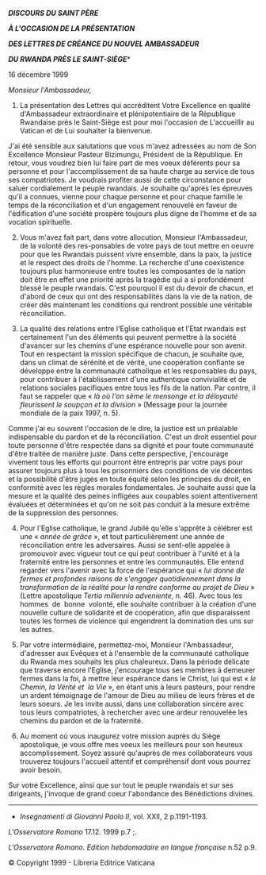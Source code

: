 ***DISCOURS DU SAINT PÈRE***

***À L'OCCASION DE LA PRÉSENTATION***

***DES LETTRES DE CRÉANCE DU NOUVEL AMBASSADEUR***

***DU RWANDA PRÈS LE SAINT-SIÈGE****

16 décembre 1999

*Monsieur l'Ambassadeur,*

1. La présentation des Lettres qui accréditent Votre Excellence en qualité d'Ambassadeur extraordinaire et plénipotentiaire de la République Rwandaise près le Saint-Siège est pour moi l'occasion de L'accueillir au Vatican et de Lui souhaiter la bienvenue.

J'ai été sensible aux salutations que vous m'avez adressées au nom de Son Excellence Monsieur Pasteur Bizimungu, Président de la République. En retour, vous voudrez bien lui faire part de mes voeux déférents pour sa personne et pour l'accomplissement de sa haute charge au service de tous ses compatriotes. Je voudrais profiter aussi de cette circonstance pour saluer cordialement le peuple rwandais. Je souhaite qu'après les épreuves qu'il a connues, vienne pour chaque personne et pour chaque famille le temps de la réconciliation et d'un engagement renouvelé en faveur de l'édification d'une société prospère toujours plus digne de l'homme et de sa vocation spirituelle.

2. Vous m'avez fait part, dans votre allocution, Monsieur l'Ambassadeur, de la volonté des res-ponsables de votre pays de tout mettre en oeuvre pour que les Rwandais puissent vivre ensemble, dans la paix, la justice et le respect des droits de l'homme. La recherche d'une coexistence toujours plus harmonieuse entre toutes les composantes de la nation doit être en effet une priorité après la tragédie qui a si profondément blessé le peuple rwandais. C'est pourquoi il est du devoir de chacun, et d'abord de ceux qui ont des responsabilités dans la vie de la nation, de créer dès maintenant les conditions qui rendront possible une véritable réconciliation.

3. La qualité des relations entre l'Eglise catholique et l'Etat rwandais est certainement l'un des éléments qui peuvent permettre à la société d'avancer sur les chemins d'une espérance nouvelle pour son avenir. Tout en respectant la mission spécifique de chacun, je souhaite que, dans un climat de sérénité et de vérité, une coopération confiante se développe entre la communauté catholique et les responsables du pays, pour contribuer à l'établissement d'une authentique convivialité et de relations sociales pacifiques entre tous les fils de la nation. Par contre, il faut se rappeler que « *là où l'on sème le mensonge et la déloyauté fleurissent le soupçon et la division* » (Message pour la journée mondiale de la paix 1997, n. 5).

Comme j'ai eu souvent l'occasion de le dire, la justice est un préalable indispensable du pardon et de la réconciliation. C'est un droit essentiel pour toute personne d'être respectée dans sa dignité et pour toute communauté d'être traitée de manière juste. Dans cette perspective, j'encourage vivement tous les efforts qui pourront être entrepris par votre pays pour assurer toujours plus à tous les prisonniers des conditions de vie décentes et la possibilité d'être jugés en toute équité selon les principes du droit, en conformité avec les règles morales fondamentales. Je souhaite aussi que la mesure et la qualité des peines infligées aux coupables soient attentivement évaluées et déterminées et qu'on ne soit pas conduit à la mesure extrême de la suppression des personnes.

4. Pour l'Eglise catholique, le grand Jubilé qu'elle s'apprête à célébrer est une « *année de grâce* », et tout particulièrement une année de réconciliation entre les adversaires. Aussi se sent-elle appelée à promouvoir avec vigueur tout ce qui peut contribuer à l'unité et à la fraternité entre les personnes et entre les communautés. Elle entend regarder vers l'avenir avec la force de l'espérance qui « *lui donne de fermes et profondes raisons de s'engager quotidiennement dans la transformation de la réalité pour la rendre conforme au projet de Dieu* » (Lettre apostolique *Tertio millennio adveniente,* n. 46). Avec tous les hommes  de  bonne  volonté, elle souhaite contribuer à la création d'une nouvelle culture de solidarité et de coopération, afin que disparaissent toutes les formes de violence qui engendrent la domination des uns sur les autres.

5. Par votre intermédiaire, permettez-moi, Monsieur l'Ambassadeur, d'adresser aux Evêques et à l'ensemble de la communauté catholique du Rwanda mes souhaits les plus chaleureux. Dans la période délicate que traverse encore l'Eglise, j'encourage tous ses membres à demeurer fermes dans la foi, à mettre leur espérance dans le Christ, lui qui est « *le Chemin, la Vérité et  la Vie* », en étant unis à leurs pasteurs, pour rendre un ardent témoignage de l'amour de Dieu au milieu de leurs frères et de leurs soeurs. Je les invite aussi, dans une collaboration sincère avec tous leurs compatriotes, à rechercher avec une ardeur renouvelée les chemins du pardon et de la fraternité.

6. Au moment où vous inaugurez votre mission auprès du Siège apostolique, je vous offre mes voeux les meilleurs pour son heureux accomplissement. Soyez assuré qu'auprès de mes collaborateurs vous trouverez toujours l'accueil attentif et compréhensif dont vous pourrez avoir besoin.

Sur votre Excellence, ainsi que sur tout le peuple rwandais et sur ses dirigeants, j'invoque de grand coeur l'abondance des Bénédictions divines.

* * *

* *Insegnamenti di Giovanni Paolo II*, vol. XXII, 2 p.1191-1193.

*L'Osservatore Romano* 17.12. 1999 p.7 ;.

*L'Osservatore Romano. Edition hebdomadaire en langue française* n.52 p.9.

© Copyright 1999 - Libreria Editrice Vaticana